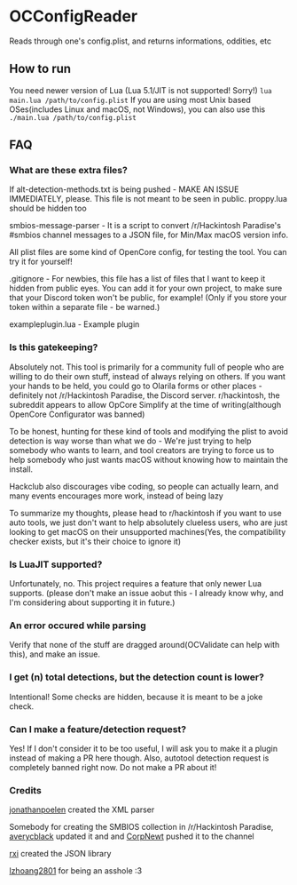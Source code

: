 # OCConfigReader

Reads through one's config.plist, and returns informations, oddities, etc

## How to run

You need newer version of Lua (Lua 5.1/JIT is not supported! Sorry!)
```lua main.lua /path/to/config.plist```
If you are using most Unix based OSes(includes Linux and macOS, not Windows), you can also use this
```./main.lua /path/to/config.plist```

## FAQ

### What are these extra files?

If alt-detection-methods.txt is being pushed - MAKE AN ISSUE IMMEDIATELY, please. This file is not meant to be seen in public.
proppy.lua should be hidden too

smbios-message-parser - It is a script to convert /r/Hackintosh Paradise's #smbios channel messages to a JSON file, for Min/Max macOS version info.

All plist files are some kind of OpenCore config, for testing the tool. You can try it for yourself!

.gitignore - For newbies, this file has a list of files that I want to keep it hidden from public eyes. You can add it for your own project, to make sure that your Discord token won't be public, for example! (Only if you store your token within a separate file - be warned.)

exampleplugin.lua - Example plugin

### Is this gatekeeping?

Absolutely not. This tool is primarily for a community full of people who are willing to do their own stuff, instead of always relying on others. If you want your hands to be held, you could go to Olarila forms or other places - definitely not /r/Hackintosh Paradise, the Discord server.
r/hackintosh, the subreddit appears to allow OpCore Simplify at the time of writing(although OpenCore Configurator was banned)

To be honest, hunting for these kind of tools and modifying the plist to avoid detection is way worse than what we do - We're just trying to help somebody who wants to learn, and tool creators are trying to force us to help somebody who just wants macOS without knowing how to maintain the install.

Hackclub also discourages vibe coding, so people can actually learn, and many events encourages more work, instead of being lazy

To summarize my thoughts, please head to r/hackintosh if you want to use auto tools, we just don't want to help absolutely clueless users, who are just looking to get macOS on their unsupported machines(Yes, the compatibility checker exists, but it's their choice to ignore it)

### Is LuaJIT supported?

Unfortunately, no. This project requires a feature that only newer Lua supports. (please don't make an issue aobut this - I already know why, and I'm considering about supporting it in future.)

### An error occured while parsing

Verify that none of the stuff are dragged around(OCValidate can help with this), and make an issue.

### I get (n) total detections, but the detection count is lower?

Intentional! Some checks are hidden, because it is meant to be a joke check.

### Can I make a feature/detection request?

Yes! If I don't consider it to be too useful, I will ask you to make it a plugin instead of making a PR here though.
Also, autotool detection request is completely banned right now. Do not make a PR about it!

### Credits

[jonathanpoelen](https://github.com/jonathanpoelen) created the XML parser

Somebody for creating the SMBIOS collection in /r/Hackintosh Paradise, [averycblack](https://github.com/averycblack) updated it and and [CorpNewt](https://github.com/corpnewt) pushed it to the channel

[rxi](https://github.com/rxi) created the JSON library

[lzhoang2801](https://github.com/lzhoang2801) for being an asshole :3
